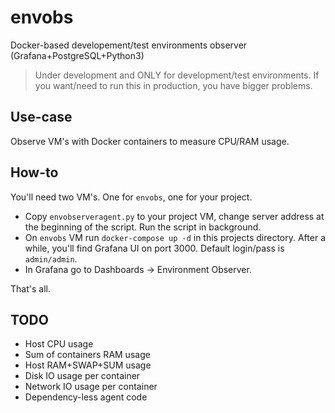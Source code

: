 # envobs
Docker-based developement/test environments observer (Grafana+PostgreSQL+Python3)

> Under development and ONLY for development/test environments. If you want/need to run this in production, you have bigger problems. 

## Use-case
Observe VM's with Docker containers to measure CPU/RAM usage.

## How-to
You'll need two VM's. One for `envobs`, one for your project.

 - Copy `envobserveragent.py` to your project VM, change server address at the beginning of the script. Run the script in background.
 - On `envobs` VM run `docker-compose up -d` in this projects directory. After a while, you'll find Grafana UI on port 3000. Default login/pass is `admin/admin`.
 - In Grafana go to Dashboards -> Environment Observer.

That's all.

## TODO
 - Host CPU usage
 - Sum of containers RAM usage
 - Host RAM+SWAP+SUM usage
 - Disk IO usage per container
 - Network IO usage per container
 - Dependency-less agent code

